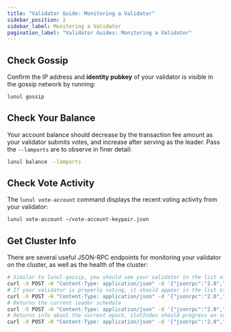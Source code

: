 ```yaml
---
title: "Validator Guide: Monitoring a Validator"
sidebar_position: 2
sidebar_label: Monitoring a Validator
pagination_label: "Validator Guides: Monitoring a Validator"
---
```


## Check Gossip

Confirm the IP address and **identity pubkey** of your validator is visible in
the gossip network by running:

```bash
lunul gossip
```

## Check Your Balance

Your account balance should decrease by the transaction fee amount as your
validator submits votes, and increase after serving as the leader. Pass the
`--lamports` are to observe in finer detail:

```bash
lunul balance --lamports
```

## Check Vote Activity

The `lunul vote-account` command displays the recent voting activity from
your validator:

```bash
lunul vote-account ~/vote-account-keypair.json
```

## Get Cluster Info

There are several useful JSON-RPC endpoints for monitoring your validator on the
cluster, as well as the health of the cluster:

```bash
# Similar to lunul-gossip, you should see your validator in the list of cluster nodes
curl -X POST -H "Content-Type: application/json" -d '{"jsonrpc":"2.0","id":1, "method":"getClusterNodes"}' http://api.devnet.lunul.com
# If your validator is properly voting, it should appear in the list of `current` vote accounts. If staked, `stake` should be > 0
curl -X POST -H "Content-Type: application/json" -d '{"jsonrpc":"2.0","id":1, "method":"getVoteAccounts"}' http://api.devnet.lunul.com
# Returns the current leader schedule
curl -X POST -H "Content-Type: application/json" -d '{"jsonrpc":"2.0","id":1, "method":"getLeaderSchedule"}' http://api.devnet.lunul.com
# Returns info about the current epoch. slotIndex should progress on subsequent calls.
curl -X POST -H "Content-Type: application/json" -d '{"jsonrpc":"2.0","id":1, "method":"getEpochInfo"}' http://api.devnet.lunul.com
```
